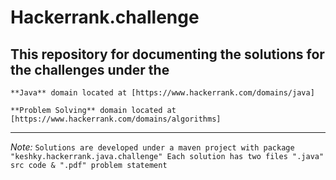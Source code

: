 # **Hackerrank.challenge**

## This repository for documenting the solutions for the challenges under the

```
**Java** domain located at [https://www.hackerrank.com/domains/java]
```

```
**Problem Solving** domain located at [https://www.hackerrank.com/domains/algorithms]
```
---
*Note:* `Solutions are developed under a maven project with package "keshky.hackerrank.java.challenge"
Each solution has two files ".java" src code & ".pdf" problem statement `
